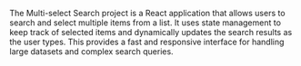 The Multi-select Search project is a React application that allows users to search and select multiple items from a list. It uses state management to keep track of selected items and dynamically updates the search results as the user types. This provides a fast and responsive interface for handling large datasets and complex search queries.
